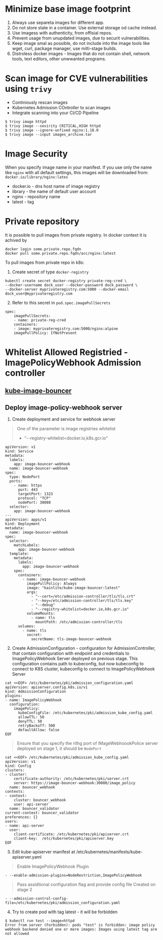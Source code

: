 # Minimize base image footprint
1. Always use separeta images for different app. 
2. Do not store state in a container. Use external storage od cache instead.
3. Use imagess with authenticity, from offisial repos.
4. Prevent usage from unupdated images, due to securit vulnerabilities.
5. Keep image smal as possible, do not include into the image tools like wget, curl, package manager, use milti-stage builds.
6. Distroless docker images - Images that do not contain shell, network tools, text editors, other unwwanted programs. 

# Scan image for CVE vulnerabilities using `trivy`
- Continiously rescan images
- Kubernetes Admission COntroller to scan images
- Integrate scanning into your CI/CD Pipeline
```
$ trivy image httpd
$ trivy image --sevirity CRITICAL,HIGH httpd
$ trivy image --ignore-unfixed nginx:1.18.0
$ trivy image --input images_archive.tar 
```

# Image Security
When you specify image name in your manifest. If you use only the name like `nginx` with all default settings, this images will be downloaded from:
`docker.io/library/nginx:lates` 
- docker.io - dns host name of image registry
- library - the name of default user account
- nginx - repository name
- latest - tag

# Private repository
It is possible to pull images from private registry. 
In docker context it is achived by
```
docker login some.private.repo.fqdn
docker pull some.private.repo.fqdn/acc/nginx:latest
```
To pull images from private repo in k8s:
1. Create secret of type `docker-registry`
```
kubectl create secret docker-registry private-reg-cred \
--docker-username dock_user --docker-password dock_password \
--docker-server myprivateregistry.com:5000 --docker-email dock_user@myprivateregistry.com
```
2. Refer to this secret in `pod.spec.imagePullSecrets `
```
spec:
    imagePullSecrets:
    - name: private-reg-cred
    containers:
    - image: myprivateregistry.com:5000/nginx:alpine
    imagePullPolicy: IfNotPresent
```

# Whitelist Allowed Registried - ImagePolicyWebhook Admission controller
## [kube-image-bouncer](https://github.com/kainlite/kube-image-bouncer)
## Deploy image-policy-webhook server
1. Create deployment and service for webhook server
> One of the parameter is image registries whitelist 
> - "--registry-whitelist=docker.io,k8s.gcr.io"
```
apiVersion: v1
kind: Service
metadata:
  labels:
    app: image-bouncer-webhook
  name: image-bouncer-webhook
spec:
  type: NodePort
  ports:
    - name: https
      port: 443
      targetPort: 1323
      protocol: "TCP"
      nodePort: 30080
  selector:
    app: image-bouncer-webhook
---
apiVersion: apps/v1
kind: Deployment
metadata:
  name: image-bouncer-webhook
spec:
  selector:
    matchLabels:
      app: image-bouncer-webhook
  template:
    metadata:
      labels:
        app: image-bouncer-webhook
    spec:
      containers:
        - name: image-bouncer-webhook
          imagePullPolicy: Always
          image: "kainlite/kube-image-bouncer:latest"
          args:
            - "--cert=/etc/admission-controller/tls/tls.crt"
            - "--key=/etc/admission-controller/tls/tls.key"
            - "--debug"
            - "--registry-whitelist=docker.io,k8s.gcr.io"
          volumeMounts:
            - name: tls
              mountPath: /etc/admission-controller/tls
      volumes:
        - name: tls
          secret:
            secretName: tls-image-bouncer-webhook
```
2. Create AdmissionConfiguration - configuration for AdmissionController, that contain configuration with endpoint and credentials to ImagePolicyWebhook Server deployed on previous stage. This configuration contains path to kubeconfig, but now kubeconfig to connect to K8S cluster, kubeconfig to connect to ImagePolicyWebhook Server
```
cat <<EOF> /etc/kubernetes/pki/admission_configuration.yaml 
apiVersion: apiserver.config.k8s.io/v1
kind: AdmissionConfiguration
plugins:
- name: ImagePolicyWebhook
  configuration:
    imagePolicy:
      kubeConfigFile: /etc/kubernetes/pki/admission_kube_config.yaml 
      allowTTL: 50
      denyTTL: 50
      retryBackoff: 500
      defaultAllow: false
EOF
```
> Ensure that you specify the rithg port of iMageWebhoookPolice server deployed on stage 1, it should be `NodePort`
```
cat <<EOF> /etc/kubernetes/pki/admission_kube_config.yaml 
apiVersion: v1
kind: Config
clusters:
- cluster:
    certificate-authority: /etc/kubernetes/pki/server.crt
    server: https://image-bouncer-webhook:30080/image_policy
  name: bouncer_webhook
contexts:
- context:
    cluster: bouncer_webhook
    user: api-server
  name: bouncer_validator
current-context: bouncer_validator
preferences: {}
users:
- name: api-server
  user:
    client-certificate: /etc/kubernetes/pki/apiserver.crt
    client-key:  /etc/kubernetes/pki/apiserver.key
EOF
```
3. Edit kube-apiserver manifest at /etc/kubernetes/manifests/kube-apiserver.yaml 
> Enable ImagePolicyWebhook Plugin
```
- --enable-admission-plugins=NodeRestriction,ImagePolicyWebhook
```
> Pass assidtional configuration flag and provide config file Created on stage 2
```
- --admission-control-config-file=/etc/kubernetes/pki/admission_configuration.yaml
```
4. Try to create pod with tag latest - it will be forbidden
```
$ kubectl run test --image=httpd
Error from server (Forbidden): pods "test" is forbidden: image policy webhook backend denied one or more images: Images using latest tag are not allowed
```